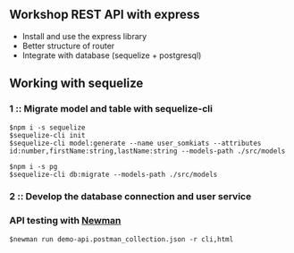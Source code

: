 ## Workshop REST API with express

- Install and use the express library
- Better structure of router
- Integrate with database (sequelize + postgresql)

## Working with sequelize

### 1 :: Migrate model and table with sequelize-cli

```
$npm i -s sequelize
$sequelize-cli init
$sequelize-cli model:generate --name user_somkiats --attributes id:number,firstName:string,lastName:string --models-path ./src/models

$npm i -s pg
$sequelize-cli db:migrate --models-path ./src/models
```

### 2 :: Develop the database connection and user service

### API testing with [Newman](https://www.npmjs.com/package/newman#using-reporters-with-newman)

```
$newman run demo-api.postman_collection.json -r cli,html
```
